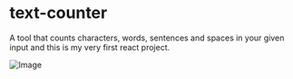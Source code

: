 # text-counter
A tool that counts characters, words, sentences and spaces in your given input and this is my very first react project.

![Image](https://media.discordapp.net/attachments/937691792747417622/941911048808726588/unknown.png?width=1440&height=628)
